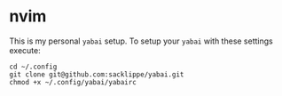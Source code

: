 # nvim

This is my personal `yabai` setup. To setup your `yabai` with these settings execute:

```shell
cd ~/.config
git clone git@github.com:sacklippe/yabai.git
chmod +x ~/.config/yabai/yabairc
```

